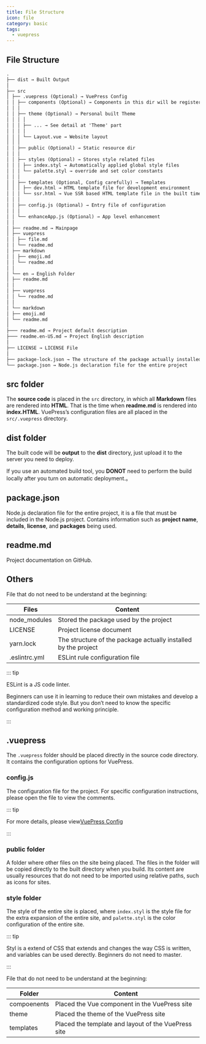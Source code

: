 ```yaml
---
title: File Structure
icon: file
category: basic
tags:
  - vuepress
---
```


## File Structure

```md
.
├── dist → Built Output
│
├── src
│ ├── .vuepress (Optional) → VuePress Config
│ │ ├── components (Optional) → Components in this dir will be registered as global components
│ │ │
│ │ ├── theme (Optional) → Personal built Theme
│ │ │ │
│ │ │ ├── ... → See detail at 'Theme' part
│ │ │ │
│ │ │ └── Layout.vue → Website layout
│ │ │
│ │ ├── public (Optional) → Static resource dir
│ │ │
│ │ ├── styles (Optional) → Stores style related files
│ │ │ ├── index.styl → Automatically applied global style files
│ │ │ └── palette.styl → override and set color constants
│ │ │
│ │ ├── templates (Optional, Config carefully) → Templates
│ │ │ ├── dev.html → HTML template file for development environment
│ │ │ └── ssr.html → Vue SSR based HTML template file in the built time
│ │ │
│ │ ├── config.js (Optional) → Entry file of configuration
│ │ │
│ │ └── enhanceApp.js (Optional) → App level enhancement
│ │
│ ├── readme.md → Mainpage
│ ├── vuepress
│ │ ├── file.md
│ │ └── readme.md
│ ├── markdown
│ │ ├── emoji.md
│ │ └── readme.md
│ │
│ └── en → English Folder
│ ├── readme.md
│ │
│ ├── vuepress
│ │ └── readme.md
│ │
│ └── markdown
│ ├── emoji.md
│ └── readme.md
│
├─── readme.md → Project default description
├─── readme.en-US.md → Project English description
│
├── LICENSE → LICENSE File
│
├── package-lock.json → The structure of the package actually installed by the project
└── package.json → Node.js declaration file for the entire project
```

## src folder

The **source code** is placed in the `src` directory, in which all **Markdown** files are rendered into **HTML**. That is the time when **readme.md** is rendered into **index.HTML**. VuePress’s configuration files are all placed in the `src/.vuepress` directory.

## dist folder

The built code will be **output** to the **dist** directory, just upload it to the server you need to deploy.

If you use an automated build tool, you **DONOT** need to perform the build locally after you turn on automatic deployment.。

## package.json

Node.js declaration file for the entire project, it is a file that must be included in the Node.js project. Contains information such as **project name**, **details**, **license**, and **packages** being used.

## readme.md

Project documentation on GitHub.

## Others

File that do not need to be understand at the beginning:

| Files         | Content                                                        |
| ------------- | -------------------------------------------------------------- |
| node_modules  | Stored the package used by the project                         |
| LICENSE       | Project license document                                       |
| yarn.lock     | The structure of the package actually installed by the project |
| .eslintrc.yml | ESLint rule configuration file                                 |

::: tip

ESLint is a JS code linter.

Beginners can use it in learning to reduce their own mistakes and develop a standardized code style. But you don’t need to know the specific configuration method and working principle.

:::

## .vuepress

The `.vuepress` folder should be placed directly in the source code directory. It contains the configuration options for VuePress.

### config.js

The configuration file for the project. For specific configuration instructions, please open the file to view the comments.

::: tip

For more details, please view[VuePress Config](https://v1.vuepress.vuejs.org/config/)

:::

### public folder

A folder where other files on the site being placed. The files in the folder will be copied directly to the built directory when you build. Its content are usually resources that do not need to be imported using relative paths, such as icons for sites.

### style folder

The style of the entire site is placed, where `index.styl` is the style file for the extra expansion of the entire site, and `palette.styl` is the color configuration of the entire site.

::: tip

Styl is a extend of CSS that extends and changes the way CSS is written, and variables can be used derectly. Beginners do not need to master.

:::

File that do not need to be understand at the beginning:

| Folder      | Content                                             |
| ----------- | --------------------------------------------------- |
| compoenents | Placed the Vue component in the VuePress site       |
| theme       | Placed the theme of the VuePress site               |
| templates   | Placed the template and layout of the VuePress site |
